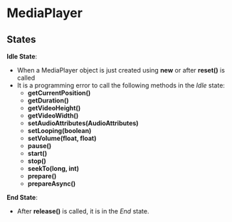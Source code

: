 # MediaPlayer 

## States

**Idle State**: <br>
* When a MediaPlayer object is just created using **new** or after **reset()** is called
* It is a programming error to call the following methods in the *Idle* state:
  * **getCurrentPosition()**
  * **getDuration()**
  * **getVideoHeight()**
  * **getVideoWidth()**
  * **setAudioAttributes(AudioAttributes)**
  * **setLooping(boolean)**
  * **setVolume(float, float)**
  * **pause()**
  * **start()**
  * **stop()**
  * **seekTo(long, int)**
  * **prepare()**
  * **prepareAsync()**

**End State**: <br>
* After **release()** is called, it is in the *End* state.